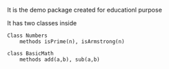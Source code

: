 It is the demo package created for educationl purpose

It has two classes inside
```
Class Numbers
    methods isPrime(n), isArmstrong(n)

class BasicMath
    methods add(a,b), sub(a,b)
```
